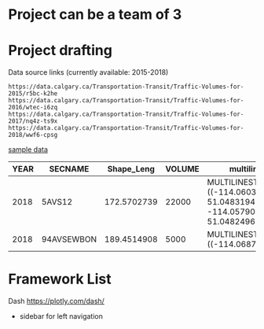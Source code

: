 # Project can be a team of 3

# Project drafting

Data source links (currently available: 2015-2018)
```text
https://data.calgary.ca/Transportation-Transit/Traffic-Volumes-for-2015/r5bc-k2he
https://data.calgary.ca/Transportation-Transit/Traffic-Volumes-for-2016/wtec-i6zq
https://data.calgary.ca/Transportation-Transit/Traffic-Volumes-for-2017/nq4z-ts9x
https://data.calgary.ca/Transportation-Transit/Traffic-Volumes-for-2018/wwf6-cpsg
```

[sample data](https://data.calgary.ca/Transportation-Transit/Traffic-Volumes-for-2018/wwf6-cpsg)

| YEAR | SECNAME | Shape_Leng | VOLUME | multilinestring |
| --- | --- | --- | --- | --- |
| 2018 | 5AVS12 | 172.5702739 | 22000 | MULTILINESTRING ((-114.06036700906716 51.04831941917631, -114.05790835100508 51.04824965329041)) |
| 2018 | 94AVSEWBON | 189.4514908 | 5000 | MULTILINESTRING ((-114.068768 ... |


# Framework List
Dash
https://plotly.com/dash/

- sidebar for left navigation
